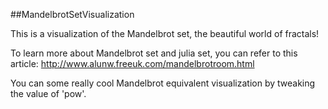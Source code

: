 ##MandelbrotSetVisualization

This is a visualization of the Mandelbrot set, the beautiful world of fractals!

To learn more about Mandelbrot set and julia set, you can refer to this article: http://www.alunw.freeuk.com/mandelbrotroom.html

You can some really cool Mandelbrot equivalent visualization by tweaking the value of 'pow'.
